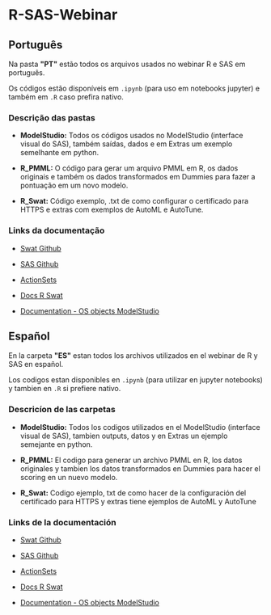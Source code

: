# R-SAS-Webinar

## Português

Na pasta **"PT"** estão todos os arquivos usados no webinar R e SAS em português.

Os códigos estão disponíveis em `.ipynb` (para uso em notebooks jupyter) e também em `.R` caso prefira nativo.

### Descrição das pastas

   - **ModelStudio:** Todos os códigos usados no ModelStudio (interface visual do SAS), também saídas, dados e em Extras um exemplo semelhante em python.
  
   - **R_PMML:** O código para gerar um arquivo PMML em R, os dados originais e também os dados transformados em Dummies para fazer a pontuação em um novo modelo.
  
   - **R_Swat:** Código exemplo, .txt de como configurar o certificado para HTTPS e extras com exemplos de AutoML e AutoTune.

### Links da documentação

  - [Swat Github](https://github.com/sassoftware/R-swat)
  
  - [SAS Github](https://github.com/sassoftware)

  - [ActionSets](https://go.documentation.sas.com/?docsetId=allprodsactions&docsetTarget=actionSetsByName.htm&docsetVersion=3.5&locale=en)

  - [Docs R Swat](https://developer.sas.com/apis/swat/r/v1.3.0/R-swat.pdf)

  - [Documentation - OS objects ModelStudio](https://go.documentation.sas.com/?cdcId=vdmmlcdc&cdcVersion=8.5&docsetId=vdmmlref&docsetTarget=p0doq3u7i2yghzn1azsbn1eu9zmf.htm&locale=en)


## Español

En la carpeta **"ES"** estan todos los archivos utilizados en el webinar de R y SAS en español. 

Los codigos estan disponibles en `.ipynb` (para utilizar en jupyter notebooks) y tambien en `.R` si prefiere nativo.

### Descricíon de las carpetas

  - **ModelStudio:** Todos los codigos utilizados en el ModelStudio (interface visual de SAS), tambien outputs, datos y en Extras un ejemplo semejante en python.
  
  - **R_PMML:** El codigo para generar un archivo PMML en R, los datos originales y tambien los datos transformados en Dummies para hacer el scoring en un nuevo modelo.
  
  - **R_Swat:** Codigo ejemplo, txt de como hacer de la configuración del certificado para HTTPS y extras tiene ejemplos de AutoML y AutoTune
  
  
### Links de la documentación

  - [Swat Github](https://github.com/sassoftware/R-swat)
  
  - [SAS Github](https://github.com/sassoftware)

  - [ActionSets](https://go.documentation.sas.com/?docsetId=allprodsactions&docsetTarget=actionSetsByName.htm&docsetVersion=3.5&locale=en)

  - [Docs R Swat](https://developer.sas.com/apis/swat/r/v1.3.0/R-swat.pdf)

  - [Documentation - OS objects ModelStudio](https://go.documentation.sas.com/?cdcId=vdmmlcdc&cdcVersion=8.5&docsetId=vdmmlref&docsetTarget=p0doq3u7i2yghzn1azsbn1eu9zmf.htm&locale=en)
